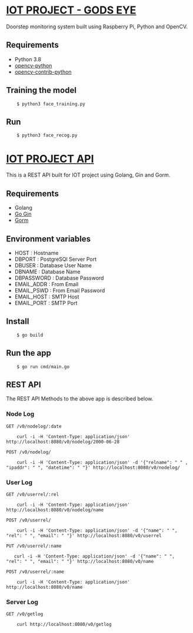# [IOT PROJECT - GODS EYE](https://github.com/mbmanu/IoT_Project)
Doorstep monitoring system built using Raspberry Pi, Python and OpenCV. 

## Requirements
- Python 3.8
- [opencv-python](https://pypi.org/project/opencv-python/)
- [opencv-contrib-python](https://pypi.org/project/opencv-contrib-python/)

## Training the model
```
    $ python3 face_training.py
```
## Run
```
    $ python3 face_recog.py
```

# [IOT PROJECT API](https://github.com/shujanpannag/iot_project_api)
This is a REST API built for IOT project using Golang, Gin and Gorm.
## Requirements
- Golang
- [Go Gin](https://pkg.go.dev/github.com/gin-gonic/gin)
- [Gorm](https://pkg.go.dev/gorm.io/gorm)
## Environment variables
- HOST : Hostname
- DBPORT : PostgreSQl Server Port
- DBUSER : Database User Name
- DBNAME : Database Name
- DBPASSWORD : Database Password
- EMAIL_ADDR : From Email
- EMAIL_PSWD : From Email Password
- EMAIL_HOST : SMTP Host
- EMAIL_PORT : SMTP Port
## Install
```
    $ go build
```
## Run the app
```
    $ go run cmd/main.go
```
## REST API
The REST API Methods to the above app is described below.
### Node Log
`GET /v0/nodelog/:date`
``` 
    curl -i -H 'Content-Type: application/json' http://localhost:8080/v0/nodelog/2000-06-28
```
`POST /v0/nodelog/`
``` 
    curl -i -H 'Content-Type: application/json' -d '{"relname": " " , "ipaddr": " ", "datetime": " "}' http://localhost:8080/v0/nodelog/
```

### User Log
`GET /v0/userrel/:rel`

``` 
    curl -i -H 'Content-Type: application/json' http://localhost:8080/v0/nodelog/name
 ```

`POST /v0/userrel/`

``` 
    curl -i -H 'Content-Type: application/json' -d '{"name": " ", "rel": " ", "email": " "}' http://localhost:8080/v0/userrel
```

`PUT /v0/userrel/:name`

 ``` 
    curl -i -H 'Content-Type: application/json' -d '{"name": " ", "rel": " ", "email": " "}' http://localhost:8080/v0/name
```
    
`POST /v0/userrel/:name`

``` 
    curl -i -H 'Content-Type: application/json' http://localhost:8080/v0/name
```

### Server Log
`GET /v0/getlog`

``` 
    curl http://localhost:8080/v0/getlog
```

